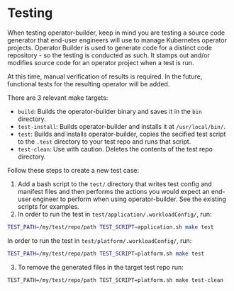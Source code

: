 # Testing

When testing operator-builder, keep in mind you are testing a source code generator
that end-user engineers will use to manage Kubernetes operator projects.
Operator Builder is used to generate code for a distinct code repository - so the
testing is conducted as such.  It stamps out and/or modifies source code for an
operator project when a test is run.

At this time, manual verification of results is required.  In the future,
functional tests for the resulting operator will be added.

There are 3 relevant make targets:

* `build`: Builds the operator-builder binary and saves it in the `bin`
  directory.
* `test-install`: Builds operator-builder and installs it at `/usr/local/bin/`.
* `test`: Builds and installs operator-builder, copies the secified test script
  to the `.test` directory to your test repo and runs that script.
* `test-clean`: Use with caution. Deletes the contents of the test repo directory.

Follow these steps to create a new test case:

1. Add a bash script to the `test/` directory that writes test config and
   manifest files and then performs the actions you would expect an end-user
   engineer to perform when using operator-builder.  See the existing scripts
   for examples.
2. In order to run the test in `test/application/.workloadConfig/`, run:
```bash
TEST_PATH=/my/test/repo/path TEST_SCRIPT=application.sh make test
```

   In order to run the test in `test/platform/.workloadConfig/`, run:
```bash
TEST_PATH=/my/test/repo/path TEST_SCRIPT=platform.sh make test
```
3. To remove the generated files in the target test repo run:
```
TEST_PATH=/my/test/repo/path TEST_SCRIPT=platform.sh make test-clean
```
